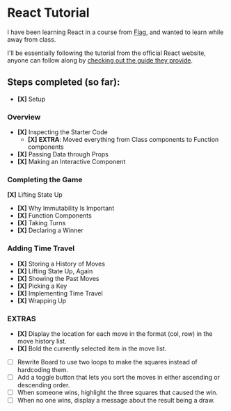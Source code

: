 # React Tutorial

I have been learning React in a course from [Flag](https://flag.pt), and wanted to learn while away from class.

I'll be essentially following the tutorial from the official React website, anyone can follow along by [checking out the guide they provide](https://reactjs.org/tutorial/tutorial.html).

## Steps completed (so far):

- **[X]** Setup

### Overview

- **[X]** Inspecting the Starter Code
  - **[X]** **EXTRA**: Moved everything from Class components to Function components
- **[X]** Passing Data through Props
- **[X]** Making an Interactive Component

### Completing the Game

**[X]** Lifting State Up

- **[X]** Why Immutability Is Important
- **[X]** Function Components
- **[X]** Taking Turns
- **[X]** Declaring a Winner

### Adding Time Travel

- **[X]** Storing a History of Moves
- **[X]** Lifting State Up, Again
- **[X]** Showing the Past Moves
- **[X]** Picking a Key
- **[X]** Implementing Time Travel
- **[X]** Wrapping Up

### EXTRAS

- **[X]** Display the location for each move in the format (col, row) in the move history list.
- **[X]** Bold the currently selected item in the move list.
- [ ] Rewrite Board to use two loops to make the squares instead of hardcoding them.
- [ ] Add a toggle button that lets you sort the moves in either ascending or descending order.
- [ ] When someone wins, highlight the three squares that caused the win.
- [ ] When no one wins, display a message about the result being a draw.

